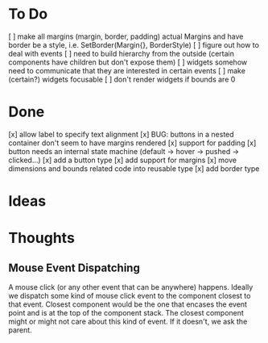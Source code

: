 # To Do

[ ] make all margins (margin, border, padding) actual Margins and have border be a style, i.e. SetBorder(Margin{}, BorderStyle)
[ ] figure out how to deal with events
  [ ] need to build hierarchy from the outside (certain components have children but don't expose them)
  [ ] widgets somehow need to communicate that they are interested in certain events
[ ] make (certain?) widgets focusable
[ ] don't render widgets if bounds are 0

# Done

[x] allow label to specify text alignment
[x] BUG: buttons in a nested container don't seem to have margins rendered
[x] support for padding
[x] button needs an internal state machine (default -> hover -> pushed -> clicked...)
[x] add a button type
[x] add support for margins
[x] move dimensions and bounds related code into reusable type
[x] add border type

# Ideas

# Thoughts

## Mouse Event Dispatching

A mouse click (or any other event that can be anywhere) happens.
Ideally we dispatch some kind of mouse click event to the component closest to that event.
Closest component would be the one that encases the event point and is at the top of the component stack.
The closest component might or might not care about this kind of event. If it doesn't, we ask the parent.

